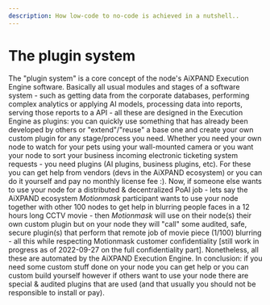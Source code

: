 ```yaml
---
description: How low-code to no-code is achieved in a nutshell..
---
```


# The plugin system

The "plugin system" is a core concept of the node's AiXPAND Execution Engine software. Basically all usual modules and stages of a software system - such as getting data from the corporate databases, performing complex analytics or applying AI models, processing data into reports, serving those reports to a API - all these are designed in the Execution Engine as plugins: you can quickly use something that has already been developed by others or "extend"/"reuse" a base one and create your own custom plugin for any stage/process you need. Whether you need your own node to watch for your pets using your wall-mounted camera or you want your node to sort your business incoming electronic ticketing system requests - you need plugins (AI plugins, business plugins, etc). For these you can get help from vendors (devs in the AiXPAND ecosystem) or you can do it yourself and pay no monthly license fee :). Now, if someone else wants to use your node for a distributed & decentralized PoAI job - lets say the AiXPAND ecosystem _Motionmask_ participant wants to use your node together with other 100 nodes to get help in blurring people faces in a 12 hours long CCTV movie - then _Motionmask_ will use on their node(s) their own custom plugin but on your node they will "call" some audited, safe, secure plugin(s) that perform that remote job of movie piece (1/100) blurring - all this while respecting Motionmask customer confidentiality \[still work in progress as of 2022-09-27 on the full confidentiality part]. Nonetheless, all these are automated by the AiXPAND Execution Engine. In conclusion: if you need some custom stuff done on your node you can get help or you can custom build yourself however if others want to use your node there are special & audited plugins that are used (and that usually you should not be responsible to install or pay).
